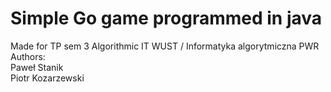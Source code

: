 <h1>Simple Go game programmed in java</h1>
Made for TP sem 3 Algorithmic IT WUST / Informatyka algorytmiczna PWR 
Authors:<br>
Paweł Stanik<br>
Piotr Kozarzewski<br>
